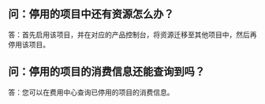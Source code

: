 ## 问：停用的项目中还有资源怎么办？
答：首先启用该项目，并在对应的产品控制台，将资源迁移至其他项目中，然后再停用该项目。

## 问：停用的项目的消费信息还能查询到吗？
答：您可以在费用中心查询已停用的项目的消费信息。